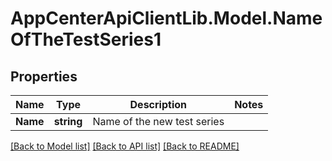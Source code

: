 # AppCenterApiClientLib.Model.NameOfTheTestSeries1
## Properties

Name | Type | Description | Notes
------------ | ------------- | ------------- | -------------
**Name** | **string** | Name of the new test series | 

[[Back to Model list]](../README.md#documentation-for-models) [[Back to API list]](../README.md#documentation-for-api-endpoints) [[Back to README]](../README.md)

